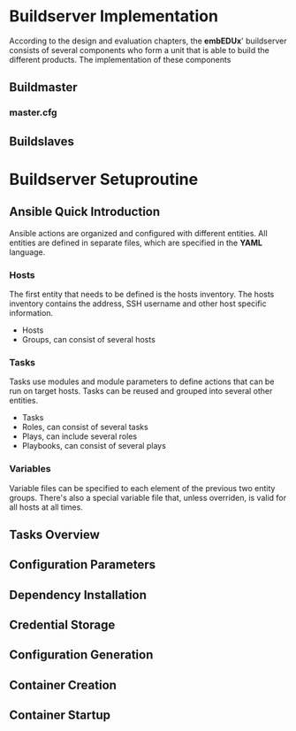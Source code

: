 # Buildserver Implementation
According to the design and evaluation chapters, the **embEDUx**' buildserver
consists of several components who form a unit that is able to build the
different products. The implementation of these components 


## Buildmaster
### **master.cfg**

## Buildslaves

# Buildserver Setuproutine
## Ansible Quick Introduction
Ansible actions are organized and configured with different entities.  All
entities are defined in separate files, which are specified in the **YAML**
language.

### Hosts
The first entity that needs to be defined is the hosts inventory. The hosts
inventory contains the address, SSH username and other host specific
information.

* Hosts
* Groups, can consist of several hosts

### Tasks
Tasks use modules and module parameters to define actions that can be run on
target hosts. Tasks can be reused and grouped into several other entities.

* Tasks
* Roles, can consist of several tasks
* Plays, can include several roles
* Playbooks, can consist of several plays


### Variables
Variable files can be specified to each element of the previous two entity
groups. There's also a special variable file that, unless overriden,  is valid
for all hosts at all times.


## Tasks Overview
## Configuration Parameters
## Dependency Installation
## Credential Storage
## Configuration Generation
## Container Creation
## Container Startup
